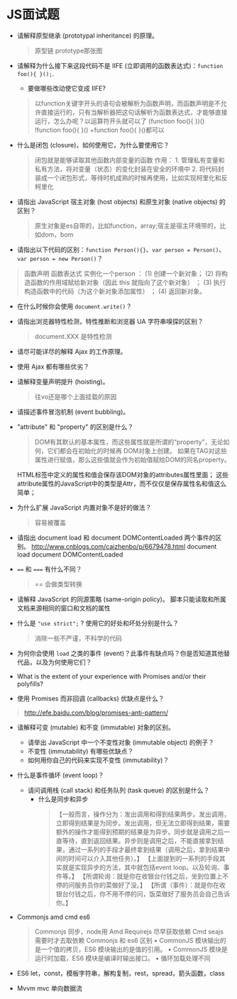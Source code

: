 # JS面试题
* 请解释原型继承 (prototypal inheritance) 的原理。
	> 原型链 prototype那张图

* 请解释为什么接下来这段代码不是 IIFE (立即调用的函数表达式)：`function foo(){ }();`.
  * 要做哪些改动使它变成 IIFE?
  
  > 以function关键字开头的语句会被解析为函数声明，而函数声明是不允许直接运行的，只有当解析器把这句话解析为函数表达式，才能够直接运行，怎么办呢？以运算符开头就可以了
  (function foo(){ })()
!function foo(){ }()
+function foo(){ }()都可以

* 什么是闭包 (closure)，如何使用它，为什么要使用它？
	> 闭包就是能够读取其他函数内部变量的函数
		作用：
 			1. 管理私有变量和私有方法，将对变量（状态）的变化封装在安全的环境中
			2. 将代码封装成一个闭包形式，等待时机成熟的时候再使用，比如实现柯里化和反柯里化

* 请指出 JavaScript 宿主对象 (host objects) 和原生对象 (native objects) 的区别？
	> 原生对象是es自带的，比如function，array;宿主是宿主环境带的，比如dom，bom

* 请指出以下代码的区别：`function Person(){}`、`var person = Person()`、`var person = new Person()`？
> 函数声明
函数表达式
实例化一个person ：
(1) 创建一个新对象；
(2) 将构造函数的作用域赋给新对象（因此 this 就指向了这个新对象） ；
(3) 执行构造函数中的代码（为这个新对象添加属性） ；
(4) 返回新对象。

* 在什么时候你会使用 `document.write()`？

* 请指出浏览器特性检测，特性推断和浏览器 UA 字符串嗅探的区别？
	> document.XXX 是特性检测
	
* 请尽可能详尽的解释 Ajax 的工作原理。
* 使用 Ajax 都有哪些优劣？

* 请解释变量声明提升 (hoisting)。
	> 往vo还是哪个上面挂载的原因

* 请描述事件冒泡机制 (event bubbling)。
* "attribute" 和 "property" 的区别是什么？
	> DOM有其默认的基本属性，而这些属性就是所谓的“property”，无论如何，它们都会在初始化的时候再	  DOM对象上创建。
     如果在TAG对这些属性进行赋值，那么这些值就会作为初始值赋给DOM的同名property。
     
     HTML标签中定义的属性和值会保存该DOM对象的attributes属性里面；
		这些attribute属性的JavaScript中的类型是Attr，而不仅仅是保存属性名和值这么简单；
		
* 为什么扩展 JavaScript 内置对象不是好的做法？
	>容易被覆盖

* 请指出 document load 和 document DOMContentLoaded 两个事件的区别。
	http://www.cnblogs.com/caizhenbo/p/6679478.html
	document load
	document DOMContentLoaded


* `==` 和 `===` 有什么不同？
	> == 会做类型转换

* 请解释 JavaScript 的同源策略 (same-origin policy)。
脚本只能读取和所属文档来源相同的窗口和文档的属性

* 什么是 `"use strict";` ? 使用它的好处和坏处分别是什么？
	> 消除一些不严谨，不科学的代码

* 为何你会使用 `load` 之类的事件 (event)？此事件有缺点吗？你是否知道其他替代品，以及为何使用它们？

* What is the extent of your experience with Promises and/or their polyfills?

* 使用 Promises 而非回调 (callbacks) 优缺点是什么？
> http://efe.baidu.com/blog/promises-anti-pattern/

* 请解释可变 (mutable) 和不变 (immutable) 对象的区别。
  * 请举出 JavaScript 中一个不变性对象 (immutable object) 的例子？
  * 不变性 (immutability) 有哪些优缺点？
  * 如何用你自己的代码来实现不变性 (immutability)？

* 什么是事件循环 (event loop)？
  * 请问调用栈 (call stack) 和任务队列 (task queue) 的区别是什么？
	- 什么是同步和异步
		> 【一般而言，操作分为：发出调用和得到结果两步。发出调用，立即得到结果是为同步。发出调用，但无法立即得到结果，需要额外的操作才能得到预期的结果是为异步。同步就是调用之后一直等待，直到返回结果。异步则是调用之后，不能直接拿到结果，通过一系列的手段才最终拿到结果（调用之后，拿到结果中间的时间可以介入其他任务）。】
【上面提到的一系列的手段其实就是实现异步的方法，其中就包括event loop。以及轮询、事件等。】
【所谓轮询：就是你在收银台付钱之后，坐到位置上不停的问服务员你的菜做好了没。】
【所谓（事件）：就是你在收银台付钱之后，你不用不停的问，饭菜做好了服务员会自己告诉你。】

- Commonjs amd cmd es6
	> Commonjs 同步，node用
	Amd Requirejs  尽早获取依赖
	Cmd seajs 需要时才去取依赖
	Commonjs 和 es6 区别
		• CommonJS 模块输出的是一个值的拷贝，ES6 模块输出的是值的引用。
		• CommonJS 模块是运行时加载，ES6 模块是编译时输出接口。
		• 循环加载处理不同
- ES6
	let，const，模板字符串，解构复制，rest，spread，箭头函数，class

- Mvvm mvc 单向数据流

